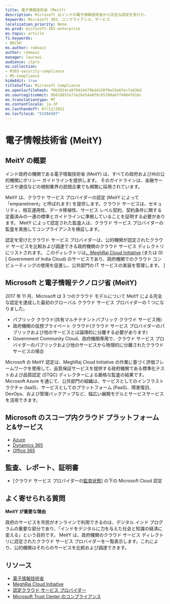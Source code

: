 ```yaml
---
title: 電子情報技術省 (MeitY)
description: Microsoft はインドの電子情報技術省から完全な認定を受けた。
keywords: Microsoft 365、コンプライアンス、サービス
localization_priority: None
ms.prod: microsoft-365-enterprise
ms.topic: article
f1.keywords:
- NOCSH
ms.author: robmazz
author: robmazz
manager: laurawi
audience: itpro
ms.collection:
- M365-security-compliance
- MS-Compliance
hideEdit: true
titleSuffix: Microsoft Compliance
ms.openlocfilehash: f9b5924ce8f8424479bd4320f6e33e6fec7e636d
ms.sourcegitcommit: 9b0c8852e73e2be54a0f9c6570da67f4964f616c
ms.translationtype: MT
ms.contentlocale: ja-JP
ms.lasthandoff: 07/12/2021
ms.locfileid: "53384507"
---
```

# <a name="ministry-of-electronics-and-information-technology-meity"></a>電子情報技術省 (MeitY)

## <a name="meity-overview"></a>MeitY の概要

インド政府の機関である電子情報技術省 (MeitY) は、すべての政府および州の公的機関にポリシー ガイドラインを提供します。 そのガイドラインは、金融サービスや通信などの規制業界の民間企業でも頻繁に採用されています。

MeitY は、クラウド サービス プロバイダーの認定 (MeitY によって 「empanelment」と呼ばれます) を提供します。クラウド サービスは、セキュリティ、相互運用性、データ移植性、サービス レベル契約、契約条件に関する定義済みの一連の標準とガイドラインに準拠していることを証明する必要があります。 MeitY によって認定された監査人は、クラウド サービス プロバイダーの監査を実施してコンプライアンスを検証します。

認定を受けたクラウド サービス プロバイダーは、公的機関が認定されたクラウド サービスを比較および調達できる政府機関のクラウド サービス ディレクトリにリストされます。 このディレクトリは[、MeghRaj Cloud Initiative](https://meity.gov.in/content/gi-cloud-meghraj) (または GI \[ Government of India Cloud) のサービスであり、政府機関でのクラウド コンピューティングの使用を促進し、公共部門の IT サービスの実装を管理します。 \]

## <a name="microsoft-and-ministry-of-electronics-and-information-technology-meity"></a>Microsoft と電子情報テクノロジ省 (MeitY)

2017 年 11 月、Microsoft は 3 つのクラウド モデルについて MeitY による完全な認定を達成した最初のグローバル クラウド サービス プロバイダーの 1 つになりました。

- パブリック クラウド(共有マルチテナントパブリック クラウド サービス用)
- 政府機関の仮想プライベート クラウド(クラウド サービス プロバイダーのパブリックおよび他のサービスとは論理的に分離する必要があります)
- Government Community Cloud、政府機関専用で、クラウド サービス プロバイダーのパブリックおよび他のサービスから物理的に分離されたクラウド サービスの場合

Microsoft の MeitY 認定は、MeghRaj Cloud Initiative の作業に基づく評価フレームワークを使用して、品質保証サービスを提供する政府機関である標準化テストおよび品質認定 (STQC) ディレクターによる厳格な監査の結果です。 Microsoft Azure を通じて、公共部門の組織は、サービスとしてのインフラストラクチャ (IaaS)、サービスとしてのプラットフォーム (PaaS)、障害復旧、DevOps、および管理バックアップなど、幅広い展開モデルとサービスサービスを活用できます。

## <a name="microsoft-in-scope-cloud-platforms--services"></a>Microsoft のスコープ内クラウド プラットフォームと&サービス

- [Azure](https://aka.ms/AzureCompliance)
- [Dynamics 365](https://aka.ms/d365-compliance-list)
- [Office 365](https://aka.ms/Office365ComplianceOfferings)

## <a name="audits-reports-and-certificates"></a>監査、レポート、証明書

- [クラウド サービス プロバイダーの[監査状態](https://meity.gov.in/content/gi-cloud-meghraj)] の下の Microsoft Cloud 認定

## <a name="frequently-asked-questions"></a>よく寄せられる質問

**MeitY が重要な理由**

政府のサービスを市民がオンラインで利用できるのは、デジタル インド プログラムの重要な部分であり、「インドをデジタルに力を与えた社会と知識の経済に変える」という目的です。 MeitY は、政府機関のクラウド サービス ディレクトリに認定されたクラウド サービス プロバイダーを一覧表示します。これにより、公的機関はそれらのサービスを比較および調達できます。

## <a name="resources"></a>リソース

- [電子情報技術省](https://meity.gov.in/)
- [MeghRaj Cloud Initiative](https://meity.gov.in/content/gi-cloud-meghraj)
- [認定クラウド サービス プロバイダー](https://meity.gov.in/content/gi-cloud-meghraj)
- [Microsoft Trust Center のコンプライアンス](https://www.microsoft.com/trust-center/compliance/compliance-overview)
